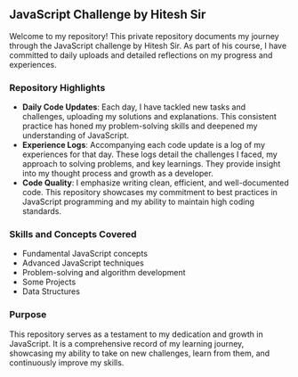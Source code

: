 ## JavaScript Challenge by Hitesh Sir

Welcome to my repository! This private repository documents my journey through the JavaScript challenge by Hitesh Sir. As part of his course, I have committed to daily uploads and detailed reflections on my progress and experiences.

### Repository Highlights

- **Daily Code Updates**: Each day, I have tackled new tasks and challenges, uploading my solutions and explanations. This consistent practice has honed my problem-solving skills and deepened my understanding of JavaScript.
- **Experience Logs**: Accompanying each code update is a log of my experiences for that day. These logs detail the challenges I faced, my approach to solving problems, and key learnings. They provide insight into my thought process and growth as a developer.
- **Code Quality**: I emphasize writing clean, efficient, and well-documented code. This repository showcases my commitment to best practices in JavaScript programming and my ability to maintain high coding standards.

### Skills and Concepts Covered

- Fundamental JavaScript concepts
- Advanced JavaScript techniques
- Problem-solving and algorithm development
- Some Projects
- Data Structures

### Purpose

This repository serves as a testament to my dedication and growth in JavaScript. It is a comprehensive record of my learning journey, showcasing my ability to take on new challenges, learn from them, and continuously improve my skills.
